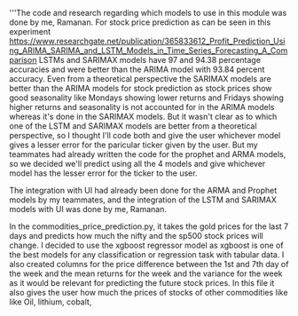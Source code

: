 '''The code and research regarding which models to use in this module was done by me, Ramanan.
For stock price prediction as can be seen in this experiment https://www.researchgate.net/publication/365833612_Profit_Prediction_Using_ARIMA_SARIMA_and_LSTM_Models_in_Time_Series_Forecasting_A_Comparison
LSTMs and SARIMAX models have 97 and 94.38 percentage accuracies and were better than the ARIMA model with 93.84 percent accuracy. Even from a theoretical perspective the
SARIMAX models are better than the ARIMA models for stock prediction as stock prices show good seasonality like Mondays showing lower returns and Fridays showing higher returns
 and seasonality is not accounted for in the ARIMA models whereas it's done in the SARIMAX models. But it wasn't clear as to which one of the LSTM and SARIMAX models are 
 better from a theoretical perspective, so I thought I'll code both and give the user whichever model gives a lesser error for the paricular ticker given by the user.
But my teammates had already written the code for the prophet and ARMA models, so we decided we'll predict using all the 4 models and give whichever model has the lesser 
error for the ticker to the user.

The integration with UI had already been done for the ARMA and Prophet models by my teammates, and the integration of the LSTM and SARIMAX
models with UI was done by me, Ramanan.

In the commodities_price_prediction.py, it takes the gold prices for the last 7 days and predicts how much the nifty and the sp500 stock prices will change. I decided to use the xgboost
regressor model as xgboost is one of the best models for any classification or regression task with tabular data. I also created columns for the price difference between the 
1st and 7th day of the week and the mean returns for the week and the variance for the week as it would be relevant for predicting the future stock prices. In this file
it also gives the user how much the prices of stocks of other commodities like like Oil, lithium, cobalt,
